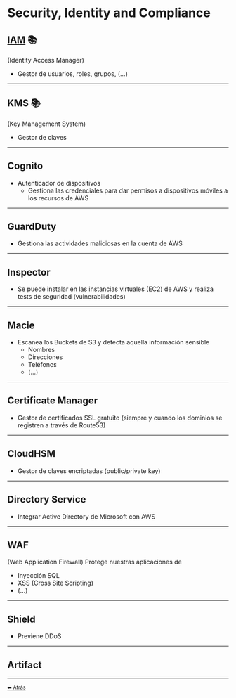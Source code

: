 # Security, Identity and Compliance

## [IAM](./IAM.md) 📚
(Identity Access Manager)
* Gestor de usuarios, roles, grupos, (...)
---

## KMS 📚
(Key Management System)
* Gestor de claves
---

## Cognito
* Autenticador de dispositivos
  * Gestiona las credenciales para dar permisos a dispositivos móviles a los recursos de AWS
---

## GuardDuty
* Gestiona las actividades maliciosas en la cuenta de AWS
---

## Inspector
* Se puede instalar en las instancias virtuales (EC2) de AWS y realiza tests de seguridad (vulnerabilidades)
---

## Macie
* Escanea los Buckets de S3 y detecta aquella información sensible
  * Nombres
  * Direcciones
  * Teléfonos
  * (...)
---

## Certificate Manager
* Gestor de certificados SSL gratuito (siempre y cuando los dominios se registren a través de Route53)
---

## CloudHSM
* Gestor de claves encriptadas (public/private key)
---

## Directory Service
* Integrar Active Directory de Microsoft con AWS
---

## WAF
(Web Application Firewall)
Protege nuestras aplicaciones de
* Inyección SQL
* XSS (Cross Site Scripting)
* (...)
---

## Shield
* Previene DDoS
---

## Artifact
---

[<small>⬅ Atrás</small>](./../index.md)